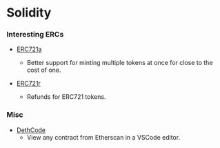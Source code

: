 # Solidity

### Interesting ERCs

- [ERC721a](https://www.erc721a.org/)

  - Better support for minting multiple tokens at once for close to the cost of one.

- [ERC721r](https://thedefiant.io/nfts-refunds-standard-erc721r/)
  - Refunds for ERC721 tokens.

### Misc

- [DethCode](https://github.com/dethcrypto/dethcode)
  - View any contract from Etherscan in a VSCode editor.
